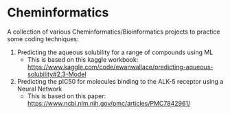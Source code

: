 # Cheminformatics
 A collection of various Cheminformatics/Bioinformatics projects to practice some coding techniques:
 1. Predicting the aqueous solubility for a range of compounds using ML
    - This is based on this kaggle workbook: https://www.kaggle.com/code/ewanwallace/predicting-aqueous-solubility#2.3-Model 
 2. Predicting the pIC50 for molecules binding to the ALK-5 receptor using a Neural Network
    - This is based on this paper: https://www.ncbi.nlm.nih.gov/pmc/articles/PMC7842961/
    
